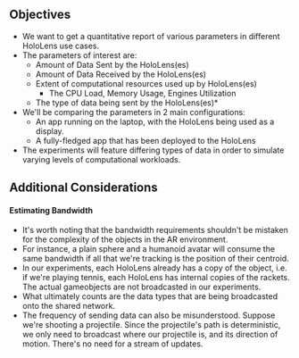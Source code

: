 ## Objectives
* We want to get a quantitative report of various parameters in different HoloLens use cases.
* The parameters of interest are:
    * Amount of Data Sent by the HoloLens(es)
    * Amount of Data Received by the HoloLens(es)
    * Extent of computational resources used up by HoloLens(es)
        * The CPU Load, Memory Usage, Engines Utilization
    * The type of data being sent by the HoloLens(es)\*
* We'll be comparing the parameters in 2 main configurations:
    * An app running on the laptop, with the HoloLens being used as a display.
    * A fully-fledged app that has been deployed to the HoloLens
* The experiments will feature differing types of data in order to simulate varying levels of computational workloads.

## Additional Considerations
#### Estimating Bandwidth
* It's worth noting that the bandwidth requirements shouldn't be mistaken for the complexity of the objects in the AR environment.
* For instance, a plain sphere and a humanoid avatar will consume the same bandwidth if all that we're tracking is the position of their centroid.
* In our experiments, each HoloLens already has a copy of the object, i.e. if we're playing tennis, each HoloLens has internal copies of the rackets. The actual gameobjects are not broadcasted in our experiments.
* What ultimately counts are the data types that are being broadcasted onto the shared network.
* The frequency of sending data can also be misunderstood. Suppose we're shooting a projectile. Since the projectile's path is deterministic, we only need to broadcast where our projectile is, and its direction of motion. There's no need for a stream of updates.
